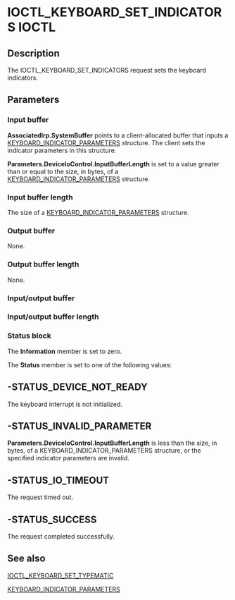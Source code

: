# IOCTL_KEYBOARD_SET_INDICATORS IOCTL

## Description

The IOCTL_KEYBOARD_SET_INDICATORS request sets the keyboard indicators.

## Parameters

### Input buffer

**AssociatedIrp.SystemBuffer** points to a client-allocated buffer that inputs a [KEYBOARD_INDICATOR_PARAMETERS](https://learn.microsoft.com/windows/desktop/api/ntddkbd/ns-ntddkbd-keyboard_indicator_parameters) structure. The client sets the indicator parameters in this structure.

**Parameters.DeviceIoControl.InputBufferLength** is set to a value greater than or equal to the size, in bytes, of a [KEYBOARD_INDICATOR_PARAMETERS](https://learn.microsoft.com/windows/desktop/api/ntddkbd/ns-ntddkbd-keyboard_indicator_parameters) structure.

### Input buffer length

The size of a [KEYBOARD_INDICATOR_PARAMETERS](https://learn.microsoft.com/windows/desktop/api/ntddkbd/ns-ntddkbd-keyboard_indicator_parameters) structure.

### Output buffer

None.

### Output buffer length

None.

### Input/output buffer

### Input/output buffer length

### Status block

The **Information** member is set to zero.

The **Status** member is set to one of the following values:

## -STATUS_DEVICE_NOT_READY

The keyboard interrupt is not initialized.

## -STATUS_INVALID_PARAMETER

**Parameters.DeviceIoControl.InputBufferLength** is less than the size, in bytes, of a KEYBOARD_INDICATOR_PARAMETERS structure, or the specified indicator parameters are invalid.

## -STATUS_IO_TIMEOUT

The request timed out.

## -STATUS_SUCCESS

The request completed successfully.

## See also

[IOCTL_KEYBOARD_SET_TYPEMATIC](https://learn.microsoft.com/windows/desktop/api/ntddkbd/ni-ntddkbd-ioctl_keyboard_set_typematic)

[KEYBOARD_INDICATOR_PARAMETERS](https://learn.microsoft.com/windows/desktop/api/ntddkbd/ns-ntddkbd-keyboard_indicator_parameters)